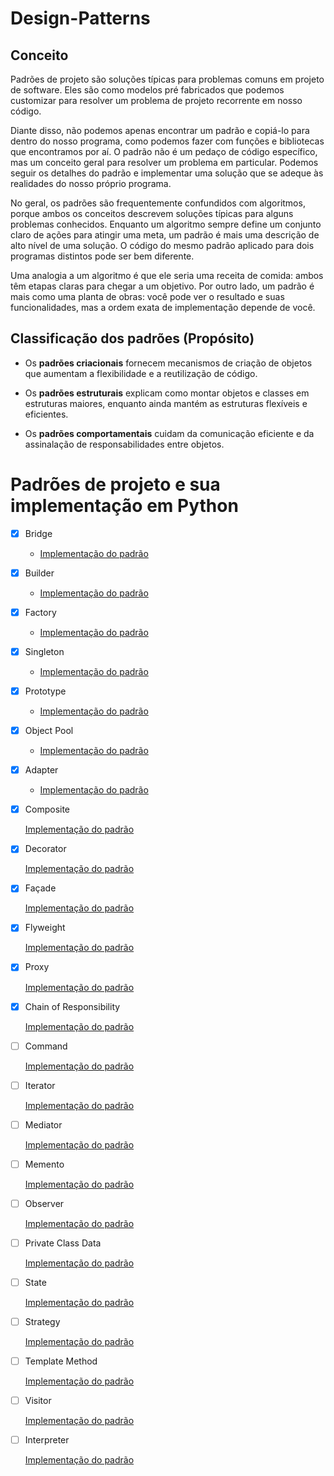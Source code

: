<h1> Design-Patterns </h1>
<h2>Conceito </h2>
<p> Padrões de projeto são soluções típicas para problemas comuns em projeto de software. Eles são como modelos pré fabricados que podemos customizar para resolver um problema de projeto recorrente em nosso código.<p/>

<p>Diante disso, não podemos apenas encontrar um padrão e copiá-lo para dentro do nosso programa, como podemos fazer com funções e bibliotecas que encontramos por aí. O padrão não é um pedaço de código específico, mas um conceito geral para resolver um problema em particular. Podemos seguir os detalhes do padrão e implementar uma solução que se adeque às realidades do nosso próprio programa.<p/>

<p>No geral, os padrões são frequentemente confundidos com algoritmos, porque ambos os conceitos descrevem soluções típicas para alguns problemas conhecidos. Enquanto um algoritmo sempre define um conjunto claro de ações para atingir uma meta, um padrão é mais uma descrição de alto nível de uma solução. O código do mesmo padrão aplicado para dois programas distintos pode ser bem diferente.</p>

<p>Uma analogia a um algoritmo é que ele seria uma receita de comida: ambos têm etapas claras para chegar a um objetivo. Por outro lado, um padrão é mais como uma planta de obras: você pode ver o resultado e suas funcionalidades, mas a ordem exata de implementação depende de você.</p>

<h2>Classificação dos padrões (Propósito)</h2>

* Os **padrões criacionais** fornecem mecanismos de criação de objetos que aumentam a flexibilidade e a reutilização de código.</ol>

* Os **padrões estruturais** explicam como montar objetos e classes em estruturas maiores, enquanto ainda mantém as estruturas flexíveis e eficientes.

* Os **padrões comportamentais** cuidam da comunicação eficiente e da assinalação de responsabilidades entre objetos.

<h1> Padrões de projeto e sua implementação em Python</h1>

- [x] Bridge </br>
  - [Implementação do padrão](https://github.com/arlindo10/Design-Patterns/tree/main/Bridge) 
  
- [x] Builder 
  - [Implementação do padrão](https://github.com/arlindo10/Design-Patterns/tree/main/Builder)
  
- [x] Factory 
  - [Implementação do padrão](https://github.com/arlindo10/Design-Patterns/tree/main/Factory)
  
- [x] Singleton 
  - [Implementação do padrão](https://github.com/arlindo10/Design-Patterns/tree/main/Factory)
  
- [x] Prototype
  - [Implementação do padrão](https://github.com/arlindo10/Design-Patterns/tree/main/Prototype)
  
- [x] Object Pool
  - [Implementação do padrão](https://github.com/arlindo10/Design-Patterns/tree/main/Object%20Pool)
  
- [x] Adapter
  - [Implementação do padrão](https://github.com/arlindo10/Design-Patterns/tree/main/Adapter)
  
- [x] Composite

  [Implementação do padrão](https://github.com/arlindo10/Design-Patterns/tree/main/Composite)

- [x] Decorator

  [Implementação do padrão](https://github.com/arlindo10/Design-Patterns/tree/main/Decorator)

- [x] Façade

  [Implementação do padrão](https://github.com/arlindo10/Design-Patterns/tree/main/Facade)

- [x] Flyweight

  [Implementação do padrão](https://github.com/arlindo10/Design-Patterns/tree/main/Flyweight)

- [x] Proxy

  [Implementação do padrão](https://github.com/arlindo10/Design-Patterns/tree/main/Proxy)

- [x] Chain of Responsibility

  [Implementação do padrão](https://github.com/arlindo10/Design-Patterns/tree/main/Chain%20of%20Responsibility)

- [ ] Command

  [Implementação do padrão]()

- [ ] Iterator

  [Implementação do padrão]()

- [ ] Mediator

  [Implementação do padrão]()

- [ ] Memento

  [Implementação do padrão]()

- [ ] Observer

  [Implementação do padrão]()

- [ ] Private Class Data

  [Implementação do padrão]()

- [ ] State

  [Implementação do padrão]()

- [ ] Strategy

  [Implementação do padrão]()

- [ ] Template Method

  [Implementação do padrão]()

- [ ] Visitor

  [Implementação do padrão]()

- [ ] Interpreter

  [Implementação do padrão]()
